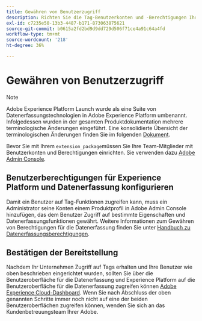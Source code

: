 ```yaml
---
title: Gewähren von Benutzerzugriff
description: Richten Sie die Tag-Benutzerkonten und -Berechtigungen Ihrer Team-Mitglieder in Adobe Experience Platform ein.
exl-id: c7235e50-13b3-4487-b171-873063875621
source-git-commit: b0615a2fd2bd9d9dd729d506f71ce4a91c64a4fd
workflow-type: tm+mt
source-wordcount: '218'
ht-degree: 36%

---
```


# Gewähren von Benutzerzugriff

>[!NOTE]
>
>Adobe Experience Platform Launch wurde als eine Suite von Datenerfassungstechnologien in Adobe Experience Platform umbenannt. Infolgedessen wurden in der gesamten Produktdokumentation mehrere terminologische Änderungen eingeführt. Eine konsolidierte Übersicht der terminologischen Änderungen finden Sie im folgenden [Dokument](../../term-updates.md).

Bevor Sie mit Ihrem `extension_package`müssen Sie Ihre Team-Mitglieder mit Benutzerkonten und Berechtigungen einrichten.  Sie verwenden dazu [Adobe Admin Console](https://adminconsole.adobe.com/).

## Benutzerberechtigungen für Experience Platform und Datenerfassung konfigurieren

Damit ein Benutzer auf Tag-Funktionen zugreifen kann, muss ein Administrator seine Konten einem Produktprofil in Adobe Admin Console hinzufügen, das dem Benutzer Zugriff auf bestimmte Eigenschaften und Datenerfassungsfunktionen gewährt. Weitere Informationen zum Gewähren von Berechtigungen für die Datenerfassung finden Sie unter [Handbuch zu Datenerfassungsberechtigungen](../../../collection/permissions.md).

## Bestätigen der Bereitstellung

Nachdem Ihr Unternehmen Zugriff auf Tags erhalten und Ihre Benutzer wie oben beschrieben eingerichtet wurden, sollten Sie über die Benutzeroberfläche für die Datenerfassung und Experience Platform auf die Benutzeroberfläche für die Datenerfassung zugreifen können [Adobe Experience Cloud-Dashboard](https://experience.adobe.com/). Wenn Sie nach Abschluss der oben genannten Schritte immer noch nicht auf eine der beiden Benutzeroberflächen zugreifen können, wenden Sie sich an das Kundenbetreuungsteam Ihrer Adobe.
